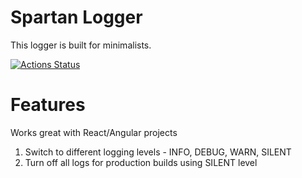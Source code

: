 # Spartan Logger
This logger is built for minimalists.

[![Actions Status](https://github.com/anirudh-janga/minimalist-logger/workflows/CI/badge.svg)](https://github.com/anirudh-janga/minimalist-logger/actions)

# Features
Works great with React/Angular projects

1. Switch to different logging levels - INFO, DEBUG, WARN, SILENT
2. Turn off all logs for production builds using SILENT level

